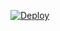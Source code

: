 

[![Deploy](https://www.herokucdn.com/deploy/button.svg)](https://heroku.com/deploy?template=https://github.com/mrflyman/Mrflymanbot)

